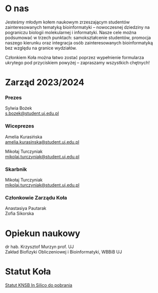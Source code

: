 # O nas
Jesteśmy młodym kołem naukowym zrzeszającym studentów zainteresowanych tematyką bioinformatyki – nowoczesnej dziedziny na pograniczu biologii molekularnej i informatyki. Nasze cele można podsumować w trzech punktach: samokształcenie studentów, promocja naszego kierunku oraz integracja osób zainteresowanych bioinformatyką bez względu na granice wydziałów.

Członkiem Koła można łatwo zostać poprzez wypełnienie formularza ukrytego pod przyciskiem powyżej – zapraszamy wszystkich chętnych!

# Zarząd 2023/2024

### Prezes

Sylwia Bożek <br>
s.bozek@student.uj.edu.pl

### Wiceprezes

Amelia Kurasińska <br>
amelia.kurasinska@student.uj.edu.pl

Mikołaj Turczyniak <br>
mikolaj.turczyniak@student.uj.edu.pl

### Skarbnik

Mikołaj Turczyniak <br>
mikolaj.turczyniak@student.uj.edu.pl

### Członkowie Zarządu Koła

Anastasiya Pautarak <br>
Zofia Sikorska <br>

# Opiekun naukowy
dr hab. Krzysztof Murzyn prof. UJ <br>
Zakład Biofizyki Obliczeniowej i Bioinformatyki, WBBiB UJ

# Statut Koła
[Statut KNSB In Silico do pobrania]("/data/doc/Statut_KNSB_In_Silico.pdf")
